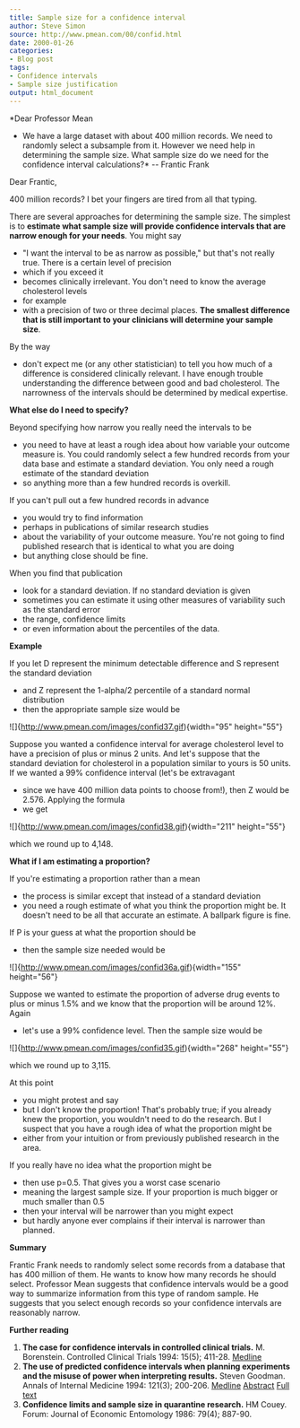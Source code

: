 ```yaml
---
title: Sample size for a confidence interval
author: Steve Simon
source: http://www.pmean.com/00/confid.html
date: 2000-01-26
categories:
- Blog post
tags:
- Confidence intervals
- Sample size justification
output: html_document
---
```


*Dear Professor Mean
- We have a large dataset with about 400 million
records. We need to randomly select a subsample from it. However we need
help in determining the sample size. What sample size do we need for the
confidence interval calculations?* -- Frantic Frank

<!---More--->

Dear Frantic,

400 million records? I bet your fingers are tired from all that
typing.

There are several approaches for determining the sample size. The
simplest is to **estimate what sample size will provide confidence
intervals that are narrow enough for your needs**. You might say
- "I
want the interval to be as narrow as possible," but that's not
really true. There is a certain level of precision
- which if you
exceed it
- becomes clinically irrelevant. You don't need to know the
average cholesterol levels
- for example
- with a precision of two or
three decimal places. **The smallest difference that is still
important to your clinicians will determine your sample size**.

By the way
- don't expect me (or any other statistician) to tell you
how much of a difference is considered clinically relevant. I have
enough trouble understanding the difference between good and bad
cholesterol. The narrowness of the intervals should be determined by
medical expertise.

**What else do I need to specify?**

Beyond specifying how narrow you really need the intervals to be
- you
need to have at least a rough idea about how variable your outcome
measure is. You could randomly select a few hundred records from your
data base and estimate a standard deviation. You only need a rough
estimate of the standard deviation
- so anything more than a few
hundred records is overkill.

If you can't pull out a few hundred records in advance
- you would try
to find information
- perhaps in publications of similar research
studies
- about the variability of your outcome measure. You're not
going to find published research that is identical to what you are
doing
- but anything close should be fine.

When you find that publication
- look for a standard deviation. If no
standard deviation is given
- sometimes you can estimate it using other
measures of variability such as the standard error
- the range,
confidence limits
- or even information about the percentiles of the
data.

**Example**

If you let D represent the minimum detectable difference and S
represent the standard deviation
- and Z represent the 1-alpha/2
percentile of a standard normal distribution
- then the appropriate
sample size would be

![]{http://www.pmean.com/images/confid37.gif){width="95" height="55"}

Suppose you wanted a confidence interval for average cholesterol level
to have a precision of plus or minus 2 units. And let's suppose that
the standard deviation for cholesterol in a population similar to
yours is 50 units. If we wanted a 99% confidence interval (let's be
extravagant
- since we have 400 million data points to choose from!),
then Z would be 2.576. Applying the formula
- we get

![]{http://www.pmean.com/images/confid38.gif){width="211" height="55"}

which we round up to 4,148.

**What if I am estimating a proportion?**

If you're estimating a proportion rather than a mean
- the process is
similar except that instead of a standard deviation
- you need a rough
estimate of what you think the proportion might be. It doesn't need
to be all that accurate an estimate. A ballpark figure is fine.

If P is your guess at what the proportion should be
- then the sample
size needed would be

![]{http://www.pmean.com/images/confid36a.gif){width="155" height="56"}

Suppose we wanted to estimate the proportion of adverse drug events to
plus or minus 1.5% and we know that the proportion will be around 12%.
Again
- let's use a 99% confidence level. Then the sample size would
be

![]{http://www.pmean.com/images/confid35.gif){width="268" height="55"}

which we round up to 3,115.

At this point
- you might protest and say
- but I don't know the
proportion! That's probably true; if you already knew the proportion,
you wouldn't need to do the research. But I suspect that you have a
rough idea of what the proportion might be
- either from your intuition
or from previously published research in the area.

If you really have no idea what the proportion might be
- then use
p=0.5. That gives you a worst case scenario
- meaning the largest
sample size. If your proportion is much bigger or much smaller than
0.5
- then your interval will be narrower than you might expect
- but
hardly anyone ever complains if their interval is narrower than
planned.

**Summary**

Frantic Frank needs to randomly select some records from a database
that has 400 million of them. He wants to know how many records he
should select. Professor Mean suggests that confidence intervals would
be a good way to summarize information from this type of random
sample. He suggests that you select enough records so your confidence
intervals are reasonably narrow.

**Further reading**

1.  **The case for confidence intervals in controlled clinical trials.**
    M. Borenstein. Controlled Clinical Trials 1994: 15(5); 411-28.
    [Medline](http://www.ncbi.nlm.nih.gov/entrez/query.fcgi?cmd=Retrieve&db=PubMed&list_uids=8001360&dopt=Abstract)
2.  **The use of predicted confidence intervals when planning
    experiments and the misuse of power when interpreting results.**
    Steven Goodman. Annals of Internal Medicine 1994: 121(3); 200-206.
    [Medline](http://www.ncbi.nlm.nih.gov/entrez/query.fcgi?cmd=Retrieve&db=PubMed&list_uids=8017747&dopt=Abstract)
    [Abstract](http://www.annals.org/cgi/content/abstract/121/3/200)
    [Full text](http://www.annals.org/cgi/content/full/121/3/200)
3.  **Confidence limits and sample size in quarantine research.** HM
    Couey. Forum: Journal of Economic Entomology 1986: 79(4); 887-90.

